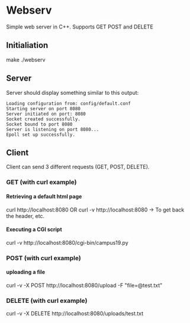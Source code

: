 # Webserv

Simple web server in C++.
Supports GET POST and DELETE

## Initialiation
make
./webserv

## Server
Server should display something similar to this output:
```
Loading configuration from: config/default.conf
Starting server on port 8080
Server initiated on port: 8080
Socket created successfully.
Socket bound to port 8080
Server is listening on port 8080...
Epoll set up successfully.
```
## Client
Client can send 3 different requests (GET, POST, DELETE).

### GET (with curl example)

#### Retrieving a default html page
curl http://localhost:8080
OR
curl -v http://localhost:8080 -> To get back the header, etc.

#### Executing a CGI script
curl -v http://localhost:8080/cgi-bin/campus19.py

### POST (with curl example)

#### uploading a file
curl -v -X POST http://localhost:8080/upload -F "file=@test.txt"

### DELETE (with curl example)
curl -v -X DELETE http://localhost:8080/uploads/test.txt
